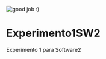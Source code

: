 ![good job :)](http://b.repl.ca/v1/good_job-%3A%29-green.png)
# Experimento1SW2
Experimento 1 para Software2
